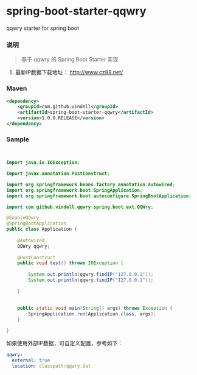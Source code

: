 # spring-boot-starter-qqwry

qqwry starter for spring boot

### 说明


 > 基于 qqwry 的 Spring Boot Starter 实现

1. 最新IP数据下载地址： http://www.cz88.net/

### Maven

``` xml
<dependency>
	<groupId>com.github.vindell</groupId>
	<artifactId>spring-boot-starter-qqwry</artifactId>
	<version>1.0.0.RELEASE</version>
</dependency>
```

### Sample

```java


import java.io.IOException;

import javax.annotation.PostConstruct;

import org.springframework.beans.factory.annotation.Autowired;
import org.springframework.boot.SpringApplication;
import org.springframework.boot.autoconfigure.SpringBootApplication;

import com.github.vindell.qqwry.spring.boot.ext.QQWry;

@EnableQQwry
@SpringBootApplication
public class Application {
	
	@Autowired
	QQWry qqwry;
	
	@PostConstruct
	public void test() throws IOException {
		
		System.out.println(qqwry.findIP("127.0.0.1"));
		System.out.println(qqwry.findIP("127.0.0.1"));
		
	}
	
	
	public static void main(String[] args) throws Exception {
		SpringApplication.run(Application.class, args);
	}

}

```

如果使用外部IP数据，可自定义配置，参考如下：
```yaml
qqwry:
  external: true
  location: classpath:qqwry.dat
  
```

